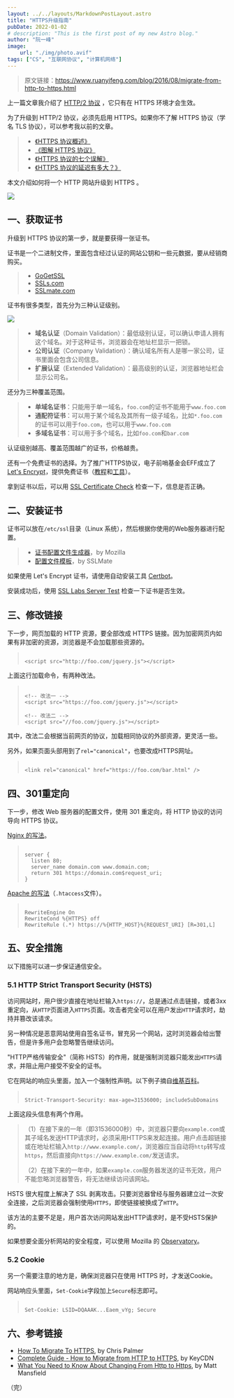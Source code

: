 ```yaml
---
layout: ../../layouts/MarkdownPostLayout.astro
title: "HTTPS升级指南"
pubDate: 2022-01-02
# description: "This is the first post of my new Astro blog."
author: "阮一峰"
image:
    url: "./img/photo.avif"
tags: ["CS", "互联网协议", "计算机网络"]
---
```


> 原文链接：https://www.ruanyifeng.com/blog/2016/08/migrate-from-http-to-https.html



上一篇文章我介绍了 [HTTP/2 协议](https://www.ruanyifeng.com/blog/2016/08/http.html) ，它只有在 HTTPS 环境才会生效。

为了升级到 HTTP/2 协议，必须先启用 HTTPS。如果你不了解 HTTPS 协议（学名 TLS 协议），可以参考我以前的文章。

> -   [《HTTPS 协议概述》](https://www.ruanyifeng.com/blog/2014/02/ssl_tls.html)
> -   [《图解 HTTPS 协议》](https://www.ruanyifeng.com/blog/2014/09/illustration-ssl.html)
> -   [《HTTPS 协议的七个误解》](https://www.ruanyifeng.com/blog/2011/02/seven_myths_about_https.html)
> -   [《HTTPS 协议的延迟有多大？》](https://www.ruanyifeng.com/blog/2014/09/ssl-latency.html)

本文介绍如何将一个 HTTP 网站升级到 HTTPS 。

![](https://www.ruanyifeng.com/blogimg/asset/2016/bg2016082601.png)

## 一、获取证书

升级到 HTTPS 协议的第一步，就是要获得一张证书。

证书是一个二进制文件，里面包含经过认证的网站公钥和一些元数据，要从经销商购买。

> -   [GoGetSSL](https://www.gogetssl.com/)
> -   [SSLs.com](https://www.ssls.com/)
> -   [SSLmate.com](https://sslmate.com/)

证书有很多类型，首先分为三种认证级别。

![](https://www.ruanyifeng.com/blogimg/asset/2016/bg2016082602.png)

> -   **域名认证**（Domain Validation）：最低级别认证，可以确认申请人拥有这个域名。对于这种证书，浏览器会在地址栏显示一把锁。
> -   **公司认证**（Company Validation）：确认域名所有人是哪一家公司，证书里面会包含公司信息。
> -   **扩展认证**（Extended Validation）：最高级别的认证，浏览器地址栏会显示公司名。

还分为三种覆盖范围。

> -   **单域名证书**：只能用于单一域名，`foo.com`的证书不能用于`www.foo.com`
> -   **通配符证书**：可以用于某个域名及其所有一级子域名，比如`*.foo.com`的证书可以用于`foo.com`，也可以用于`www.foo.com`
> -   **多域名证书**：可以用于多个域名，比如`foo.com`和`bar.com`

认证级别越高、覆盖范围越广的证书，价格越贵。

还有一个免费证书的选择。为了推广HTTPS协议，电子前哨基金会EFF成立了 [Let's Encrypt](https://letsencrypt.org/)，提供免费证书（[教程](https://www.digitalocean.com/community/tags/let-s-encrypt?type=tutorials)和[工具](https://certbot.eff.org/)）。

拿到证书以后，可以用 [SSL Certificate Check](https://tools.keycdn.com/ssl) 检查一下，信息是否正确。

## 二、安装证书

证书可以放在`/etc/ssl`目录（Linux 系统），然后根据你使用的Web服务器进行配置。

> -   [证书配置文件生成器](https://mozilla.github.io/server-side-tls/ssl-config-generator/)，by Mozilla
> -   [配置文件模板](https://github.com/SSLMate/tlsconfigguide/tree/master/templates)，by SSLMate

如果使用 Let's Encrypt 证书，请使用自动安装工具 [Certbot](https://certbot.eff.org/)。

安装成功后，使用 [SSL Labs Server Test](https://www.ssllabs.com/ssltest/analyze.html) 检查一下证书是否生效。

## 三、修改链接

下一步，网页加载的 HTTP 资源，要全部改成 HTTPS 链接。因为加密网页内如果有非加密的资源，浏览器是不会加载那些资源的。

> ```
> 
> <script src="http://foo.com/jquery.js"></script>
> ```

上面这行加载命令，有两种改法。

> ```
> 
> <!-- 改法一 -->
> <script src="https://foo.com/jquery.js"></script>
> 
> <!-- 改法二 -->
> <script src="//foo.com/jquery.js"></script>
> ```

其中，改法二会根据当前网页的协议，加载相同协议的外部资源，更灵活一些。

另外，如果页面头部用到了`rel="canonical"`，也要改成HTTPS网址。

> ```
> 
> <link rel="canonical" href="https://foo.com/bar.html" />
> ```

## 四、301重定向

下一步，修改 Web 服务器的配置文件，使用 301 重定向，将 HTTP 协议的访问导向 HTTPS 协议。

[Nginx 的写法](https://serverfault.com/questions/67316/in-nginx-how-can-i-rewrite-all-http-requests-to-https-while-maintaining-sub-dom)。

> ```
> 
> server {
>   listen 80;
>   server_name domain.com www.domain.com;
>   return 301 https://domain.com$request_uri;
> }
> ```

[Apache 的写法](https://httpd.apache.org/docs/2.4/rewrite/remapping.html#canonicalhost)（`.htaccess`文件）。

> ```
> 
> RewriteEngine On
> RewriteCond %{HTTPS} off
> RewriteRule (.*) https://%{HTTP_HOST}%{REQUEST_URI} [R=301,L]
> ```

## 五、安全措施

以下措施可以进一步保证通信安全。

### 5.1 HTTP Strict Transport Security (HSTS)

访问网站时，用户很少直接在地址栏输入`https://`，总是通过点击链接，或者3xx重定向，从`HTTP`页面进入`HTTPS`页面。攻击者完全可以在用户发出`HTTP`请求时，劫持并篡改该请求。

另一种情况是恶意网站使用自签名证书，冒充另一个网站，这时浏览器会给出警告，但是许多用户会忽略警告继续访问。

"HTTP严格传输安全"（简称 HSTS）的作用，就是强制浏览器只能发出`HTTPS`请求，并阻止用户接受不安全的证书。

它在网站的响应头里面，加入一个强制性声明。以下例子摘自[维基百科](https://zh.wikipedia.org/wiki/HTTP%E4%B8%A5%E6%A0%BC%E4%BC%A0%E8%BE%93%E5%AE%89%E5%85%A8)。

> ```
> 
> Strict-Transport-Security: max-age=31536000; includeSubDomains
> ```

上面这段头信息有两个作用。

> （1）在接下来的一年（即31536000秒）中，浏览器只要向`example.com`或其子域名发送HTTP请求时，必须采用HTTPS来发起连接。用户点击超链接或在地址栏输入`http://www.example.com/`，浏览器应当自动将`http`转写成`https`，然后直接向`https://www.example.com/`发送请求。
> 
> （2）在接下来的一年中，如果`example.com`服务器发送的证书无效，用户不能忽略浏览器警告，将无法继续访问该网站。

HSTS 很大程度上解决了 SSL 剥离攻击。只要浏览器曾经与服务器建立过一次安全连接，之后浏览器会强制使用`HTTPS`，即使链接被换成了`HTTP`。

该方法的主要不足是，用户首次访问网站发出HTTP请求时，是不受HSTS保护的。

如果想要全面分析网站的安全程度，可以使用 Mozilla 的 [Observatory](https://observatory.mozilla.org/)。

### 5.2 Cookie

另一个需要注意的地方是，确保浏览器只在使用 HTTPS 时，才发送Cookie。

网站响应头里面，`Set-Cookie`字段加上`Secure`标志即可。

> ```
> 
> Set-Cookie: LSID=DQAAAK...Eaem_vYg; Secure
> ```

## 六、参考链接

-   [How To Migrate To HTTPS](https://docs.google.com/document/d/1oRXJUIttqQxuxmjj2tgYjj096IKw4Zcw6eAoIKWZ2oQ/edit#), by Chris Palmer
-   [Complete Guide - How to Migrate from HTTP to HTTPS](https://www.keycdn.com/blog/http-to-https/), by KeyCDN
-   [What You Need to Know About Changing From Http to Https](http://smallbiztrends.com/2015/04/changing-from-http-to-https.html), by Matt Mansfield

（完）
